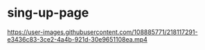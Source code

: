 # sing-up-page

https://user-images.githubusercontent.com/108885771/218117291-e3436c83-3ce2-4a4b-921d-30e9651108ea.mp4

